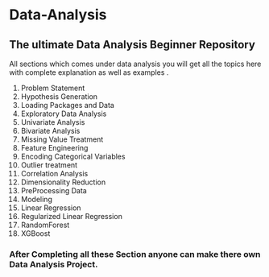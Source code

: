 # Data-Analysis

## The ultimate Data Analysis Beginner Repository 

All sections which comes under data analysis 
you will get all the topics here with complete explanation as well as examples .

1) Problem Statement      
2) Hypothesis Generation
3) Loading Packages and Data
4) Exploratory Data Analysis
5) Univariate Analysis
6) Bivariate Analysis
7) Missing Value Treatment
8) Feature Engineering
9) Encoding Categorical Variables
10) Outlier treatment
11) Correlation Analysis
12) Dimensionality Reduction
13) PreProcessing Data
14) Modeling
15) Linear Regression
16) Regularized Linear Regression
17) RandomForest
18) XGBoost

### After Completing all these Section anyone can make there own Data Analysis Project.
